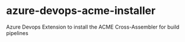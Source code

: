 # azure-devops-acme-installer
Azure Devops Extension to install the ACME Cross-Assembler for build pipelines
